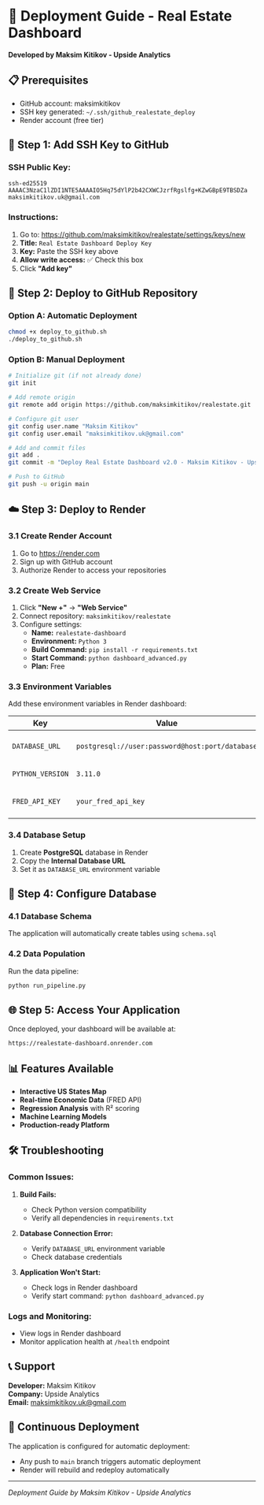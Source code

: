 # 🚀 Deployment Guide - Real Estate Dashboard

**Developed by Maksim Kitikov - Upside Analytics**

## 📋 Prerequisites

- GitHub account: maksimkitikov
- SSH key generated: `~/.ssh/github_realestate_deploy`
- Render account (free tier)

## 🔑 Step 1: Add SSH Key to GitHub

### SSH Public Key:
```
ssh-ed25519 AAAAC3NzaC1lZDI1NTE5AAAAIO5Hq75dYlP2b42CXWCJzrfRgslfg+KZwGBpE9TBSDZa maksimkitikov.uk@gmail.com
```

### Instructions:
1. Go to: https://github.com/maksimkitikov/realestate/settings/keys/new
2. **Title:** `Real Estate Dashboard Deploy Key`
3. **Key:** Paste the SSH key above
4. **Allow write access:** ✅ Check this box
5. Click **"Add key"**

## 🐙 Step 2: Deploy to GitHub Repository

### Option A: Automatic Deployment
```bash
chmod +x deploy_to_github.sh
./deploy_to_github.sh
```

### Option B: Manual Deployment
```bash
# Initialize git (if not already done)
git init

# Add remote origin
git remote add origin https://github.com/maksimkitikov/realestate.git

# Configure git user
git config user.name "Maksim Kitikov"
git config user.email "maksimkitikov.uk@gmail.com"

# Add and commit files
git add .
git commit -m "Deploy Real Estate Dashboard v2.0 - Maksim Kitikov - Upside Analytics"

# Push to GitHub
git push -u origin main
```

## ☁️ Step 3: Deploy to Render

### 3.1 Create Render Account
1. Go to https://render.com
2. Sign up with GitHub account
3. Authorize Render to access your repositories

### 3.2 Create Web Service
1. Click **"New +"** → **"Web Service"**
2. Connect repository: `maksimkitikov/realestate`
3. Configure settings:
   - **Name:** `realestate-dashboard`
   - **Environment:** `Python 3`
   - **Build Command:** `pip install -r requirements.txt`
   - **Start Command:** `python dashboard_advanced.py`
   - **Plan:** Free

### 3.3 Environment Variables
Add these environment variables in Render dashboard:

| Key | Value | Description |
|-----|-------|-------------|
| `DATABASE_URL` | `postgresql://user:password@host:port/database` | PostgreSQL connection string |
| `PYTHON_VERSION` | `3.11.0` | Python version |
| `FRED_API_KEY` | `your_fred_api_key` | FRED API key (optional) |

### 3.4 Database Setup
1. Create **PostgreSQL** database in Render
2. Copy the **Internal Database URL**
3. Set it as `DATABASE_URL` environment variable

## 🔧 Step 4: Configure Database

### 4.1 Database Schema
The application will automatically create tables using `schema.sql`

### 4.2 Data Population
Run the data pipeline:
```bash
python run_pipeline.py
```

## 🌐 Step 5: Access Your Application

Once deployed, your dashboard will be available at:
```
https://realestate-dashboard.onrender.com
```

## 📊 Features Available

- **Interactive US States Map**
- **Real-time Economic Data** (FRED API)
- **Regression Analysis** with R² scoring
- **Machine Learning Models**
- **Production-ready Platform**

## 🛠️ Troubleshooting

### Common Issues:

1. **Build Fails:**
   - Check Python version compatibility
   - Verify all dependencies in `requirements.txt`

2. **Database Connection Error:**
   - Verify `DATABASE_URL` environment variable
   - Check database credentials

3. **Application Won't Start:**
   - Check logs in Render dashboard
   - Verify start command: `python dashboard_advanced.py`

### Logs and Monitoring:
- View logs in Render dashboard
- Monitor application health at `/health` endpoint

## 📞 Support

**Developer:** Maksim Kitikov  
**Company:** Upside Analytics  
**Email:** maksimkitikov.uk@gmail.com

## 🔄 Continuous Deployment

The application is configured for automatic deployment:
- Any push to `main` branch triggers automatic deployment
- Render will rebuild and redeploy automatically

---

*Deployment Guide by Maksim Kitikov - Upside Analytics*
